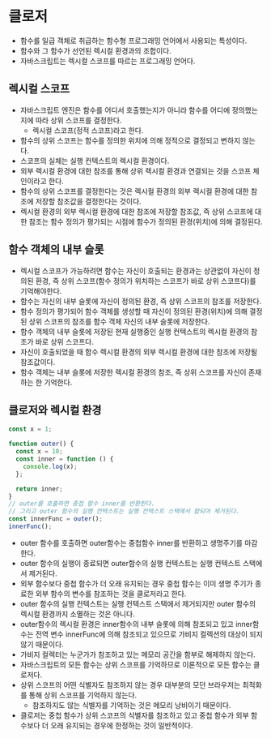 # 클로저

- 함수를 일급 객체로 취급하는 함수형 프로그래밍 언어에서 사용되는 특성이다.
- 함수와 그 함수가 선언된 렉시컬 환경과의 조합이다.
- 자바스크립트는 렉시컬 스코프를 따르는 프로그래밍 언어다.

## 렉시컬 스코프

- 자바스크립트 엔진은 함수를 어디서 호출했는지가 아니라 함수를 어디에 정의했는지에 따라 상위 스코프를 결정한다.
  - 렉시컬 스코프(정적 스코프)라고 한다.
- 함수의 상위 스코프는 함수를 정의한 위치에 의해 정적으로 결정되고 변하지 않는다.
- 스코프의 실체는 실행 컨텍스트의 렉시컬 환경이다.
- 외부 렉시컬 환경에 대한 참조를 통해 상위 렉시컬 환경과 연결되는 것을 스코프 체인이라고 한다.
- 함수의 상위 스코프를 결정한다는 것은 렉시컬 환경의 외부 렉시컬 환경에 대한 참조에 저장할 참조값을 결정한다는 것이다.
- 렉시컬 환경의 외부 렉시컬 환경에 대한 참조에 저장할 참조값, 즉 상위 스코프에 대한 참조는 함수 정의가 평가되는 시점에 함수가 정의된 환경(위치)에 의해 결정된다.

## 함수 객체의 내부 슬롯

- 렉시컬 스코프가 가능하려면 함수는 자신이 호출되는 환경과는 상관없이 자신이 정의된 환경, 즉 상위 스코프(함수 정의가 위치하는 스코프가 바로 상위 스코프다)를 기억해야한다.
- 함수는 자신의 내부 슬롯에 자신이 정의된 환경, 즉 상위 스코프의 참조를 저장한다.
- 함수 정의가 평가되어 함수 객체를 생성할 때 자신이 정의된 환경(위치)에 의해 결정된 상위 스코프의 참조를 함수 객체 자신의 내부 슬롯에 저장한다.
- 함수 객체의 내부 슬롯에 저장된 현재 실행중인 실행 컨텍스트의 렉시컬 환경의 참조가 바로 상위 스코프다.
- 자신이 호출되었을 때 함수 렉시컬 환경의 외부 렉시컬 환경에 대한 참조에 저장될 참조값이다.
- 함수 객체는 내부 슬롯에 저장한 렉시컬 환경의 참조, 즉 상위 스코프를 자신이 존재하는 한 기억한다.

## 클로저와 렉시컬 환경

```js
const x = 1;

function outer() {
  const x = 10;
  const inner = function () {
    console.log(x);
  };

  return inner;
}
// outer를 호출하면 중첩 함수 inner를 반환한다.
// 그리고 outer 함수의 실행 컨텍스트는 실행 컨텍스트 스택에서 팝되어 제거된다.
const innerFunc = outer();
innerFunc();
```

- outer 함수를 호출하면 outer함수는 중첩함수 inner를 반환하고 생명주기를 마감한다.
- outer 함수의 실행이 종료되면 outer함수의 실행 컨텍스트는 실행 컨텍스트 스택에서 제거된다.
- 외부 함수보다 중첩 함수가 더 오래 유지되는 경우 중첩 함수는 이미 생명 주기가 종료한 외부 함수의 변수를 참조하는 것을 클로저라고 한다.
- outer 함수의 실행 컨텍스트는 실행 컨텍스트 스택에서 제거되지만 outer 함수의 렉시컬 환경까지 소멸하는 것은 아니다.
- outer함수의 렉시컬 환경은 inner함수의 내부 슬롯에 의해 참조되고 있고 inner함수는 전역 변수 innerFunc에 의해 참조되고 있으므로 가비지 컬렉션의 대상이 되지 않기 때문이다.
- 가비지 컬렉터는 누군가가 참조하고 있는 메모리 공간을 함부로 해제하지 않는다.
- 자바스크립트의 모든 함수는 상위 스코프를 기억하므로 이론적으로 모든 함수는 클로저다.
- 상위 스코프의 어떤 식별자도 참조하지 않는 경우 대부분의 모던 브라우저는 최적화를 통해 상위 스코프를 기억하지 않는다.
  - 참조하지도 않는 식별자를 기억하는 것은 메모리 낭비이기 때문이다.
- 클로저는 중첩 함수가 상위 스코프의 식별자를 참조하고 있고 중첩 함수가 외부 함수보다 더 오래 유지되는 경우에 한정하는 것이 일반적이다.

